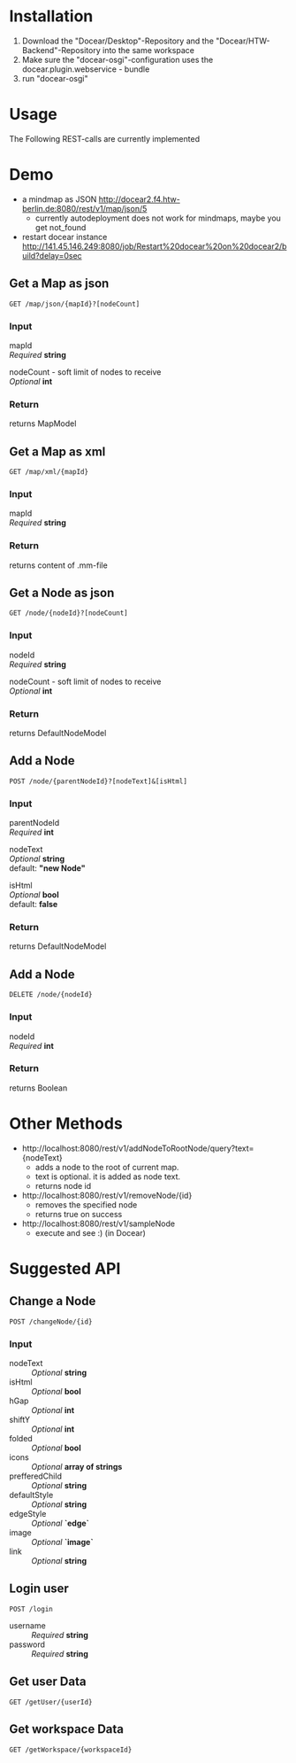 # Installation

1. Download the "Docear/Desktop"-Repository and the "Docear/HTW-Backend"-Repository into the same workspace
1. Make sure the "docear-osgi"-configuration uses the docear.plugin.webservice - bundle
1. run "docear-osgi"


# Usage

The Following REST-calls are currently implemented

# Demo
* a mindmap as JSON http://docear2.f4.htw-berlin.de:8080/rest/v1/map/json/5
    * currently autodeployment does not work for mindmaps, maybe you get not_found
* restart docear instance http://141.45.146.249:8080/job/Restart%20docear%20on%20docear2/build?delay=0sec

## Get a Map as json
    GET /map/json/{mapId}?[nodeCount]

### Input
mapId  
_Required_ **string**  
  
nodeCount - soft limit of nodes to receive  
_Optional_ **int**  

### Return
returns MapModel

## Get a Map as xml
    GET /map/xml/{mapId}

### Input
mapId  
_Required_ **string**  

### Return
returns content of .mm-file
  
## Get a Node as json
    GET /node/{nodeId}?[nodeCount]

### Input
nodeId  
_Required_ **string**  
  
nodeCount - soft limit of nodes to receive  
_Optional_ **int** 

### Return
returns DefaultNodeModel

## Add a Node
    POST /node/{parentNodeId}?[nodeText]&[isHtml]

### Input

parentNodeId  
_Required_ **int**  
  
nodeText  
_Optional_ **string**  
default: **"new Node"**  
  
isHtml  
_Optional_ **bool**  
default: **false**  

### Return
returns DefaultNodeModel

## Add a Node
    DELETE /node/{nodeId}

### Input

nodeId  
_Required_ **int**   

### Return
returns Boolean
  

# Other Methods

* http://localhost:8080/rest/v1/addNodeToRootNode/query?text={nodeText}
	* adds a node to the root of current map.
	* text is optional. it is added as node text.
	* returns node id
* http://localhost:8080/rest/v1/removeNode/{id}
	* removes the specified node
	* returns true on success
* http://localhost:8080/rest/v1/sampleNode
	* execute and see :) (in Docear)

# Suggested API


## Change a Node
    POST /changeNode/{id}

### Input
<dl>

<dt>nodeText</dt>
<dd><em>Optional</em> <strong>string</strong></dd>

<dt>isHtml</dt>
<dd><em>Optional</em> <strong>bool</strong></dd>

<dt>hGap</dt>
<dd><em>Optional</em> <strong>int</strong></dd>

<dt>shiftY</dt>
<dd><em>Optional</em> <strong>int</strong></dd>

<dt>folded</dt>
<dd><em>Optional</em> <strong>bool</strong></dd>

<dt>icons</dt>
<dd><em>Optional</em> <strong>array of strings</strong></dd>

<dt>prefferedChild</dt>
<dd><em>Optional</em> <strong>string</strong></dd>

<dt>defaultStyle</dt>
<dd><em>Optional</em> <strong>string</strong></dd>

<dt>edgeStyle</dt>
<dd><em>Optional</em> <strong>`edge`</strong></dd>

<dt>image</dt>
<dd><em>Optional</em> <strong>`image`</strong></dd>

<dt>link</dt>
<dd><em>Optional</em> <strong>string</strong></dd>
</dl>

## Login user
    POST /login

<dl>
<dt>username</dt>
<dd><em>Required</em> <strong>string</strong></dd>

<dt>password</dt>
<dd><em>Required</em> <strong>string</strong></dd>
</dl>

## Get user Data
    GET /getUser/{userId}  

## Get workspace Data
    GET /getWorkspace/{workspaceId}

